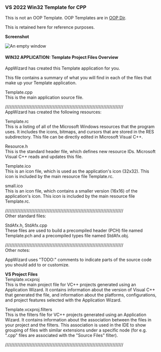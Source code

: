 ### VS 2022 Win32 Template for CPP
This is not an OOP Template. OOP Templates are in [OOP Dir](https://github.com/atiq-cs/cpp/tree/dev/Win32/OOP).

This is retained here for reference purposes.


**Screenshot**  

![An empty window](https://user-images.githubusercontent.com/7858031/217690773-ec2db856-662b-4031-82d3-54d6389162a7.png)


#### WIN32 APPLICATION: Template Project Files Overview
AppWizard has created this Template application for you.

This file contains a summary of what you will find in each of the files that
make up your Template application.


Template.cpp  
    This is the main application source file.

/////////////////////////////////////////////////////////////////////////////  
AppWizard has created the following resources:  

Template.rc  
    This is a listing of all of the Microsoft Windows resources that the
    program uses.  It includes the icons, bitmaps, and cursors that are stored
    in the RES subdirectory.  This file can be directly edited in Microsoft
    Visual C++.

Resource.h  
    This is the standard header file, which defines new resource IDs.
    Microsoft Visual C++ reads and updates this file.

Template.ico  
    This is an icon file, which is used as the application's icon (32x32).
    This icon is included by the main resource file Template.rc.

small.ico  
    This is an icon file, which contains a smaller version (16x16)
    of the application's icon. This icon is included by the main resource
    file Template.rc.

/////////////////////////////////////////////////////////////////////////////  
Other standard files:  

StdAfx.h, StdAfx.cpp  
    These files are used to build a precompiled header (PCH) file
    named Template.pch and a precompiled types file named StdAfx.obj.

/////////////////////////////////////////////////////////////////////////////  
Other notes:  

AppWizard uses "TODO:" comments to indicate parts of the source code you
should add to or customize.  

**VS Project Files**  
Template.vcxproj  
    This is the main project file for VC++ projects generated using an Application Wizard.
    It contains information about the version of Visual C++ that generated the file, and
    information about the platforms, configurations, and project features selected with the
    Application Wizard.

Template.vcxproj.filters  
    This is the filters file for VC++ projects generated using an Application Wizard. 
    It contains information about the association between the files in your project 
    and the filters. This association is used in the IDE to show grouping of files with
    similar extensions under a specific node (for e.g. ".cpp" files are associated with the
    "Source Files" filter).


/////////////////////////////////////////////////////////////////////////////
